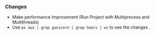 ### Changes

- Make performance Improvement (Run Project with Multiprocess and Multithreads)
- Use `ps aux | grep gunicorn | grep hears | wc` to see the changes .

